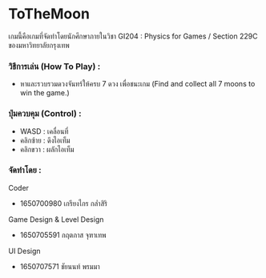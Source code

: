 ToTheMoon
==============
เกมนี้คือเกมที่จัดทำโดยนักศึกษาภายในวิชา GI204 : Physics for Games / Section 229C ของมหาวิทยาลัยกรุงเทพ


### วิธีการเล่น (How To Play) :

* หาและรวบรวมดวงจันทร์ให้ครบ 7 ดวง เพื่อชนะเกม (Find and collect all 7 moons to win the game.)

### ปุ่มควบคุม (Control) :

* WASD : เคลื่อนที่
* คลิกซ้าย : ดึงไอเท็ม
* คลิกขวา : ผลักไอเท็ม

### จัดทำโดย :

Coder
* 1650700980 เกรียงไกร กล่ำสิริ 

Game Design & Level Design
* 1650705591 กฤตภาส จุฑาเทพ

UI Design
* 1650707571 ชัยนนท์ พรมมา
